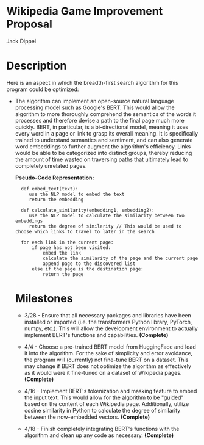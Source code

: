 # Wikipedia Game Improvement Proposal
Jack Dippel

# Description
Here is an aspect in which the breadth-first search algorithm for this program could be optimized:

* The algorithm can implement an open-source natural language processing model such as Google's BERT. This would allow the algorithm to more thoroughly comprehend the semantics of the words it processes and therefore devise a path to the final page much more quickly. BERT, in particular, is a bi-directional model, meaning it uses every word in a page or link to grasp its overall meaning. It is specifically trained to understand semantics and sentiment, and can also generate word embeddings to further augment the algorithm's efficiency. Links would be able to be categorized into distinct groups, thereby reducing the amount of time wasted on traversing paths that ultimately lead to completely unrelated pages.
  
  __Pseudo-Code Representation:__


        def embed_text(text):
           use the NLP model to embed the text
           return the embedding

        def calculate_similarity(embedding1, embedding2):
           use the NLP model to calculate the similarity between two embeddings
           return the degree of similarity // This would be used to choose which links to travel to later in the search

        for each link in the current page:
            if page has not been visited:
                embed the link
                calculate the similarity of the page and the current page
                append page to the discovered list
            else if the page is the destination page:
                return the page

  # Milestones
  * 3/28 - Ensure that all necessary packages and libraries have been installed or imported (i.e. the transformers Python library, PyTorch, numpy, etc.). This will allow the development environment to actually implement BERT's functions and capabilities. **(Complete)**

  * 4/4 - Choose a pre-trained BERT model from HuggingFace and load it into the algorithm. For the sake of simplicity and error avoidance, the program will (currently) not fine-tune BERT on a dataset. This may change if BERT does not optimize the algorithm as effectively as it would were it fine-tuned on a dataset of Wikipedia pages. **(Complete)**
    
  * 4/16 - Implement BERT's tokenization and masking feature to embed the input text. This would allow for the algorithm to be "guided" based on the content of each Wikipedia page. Additionally, utilize cosine similarity in Python to calculate the degree of similarity between the now-embedded vectors. **(Complete)**
    
  * 4/18 - Finish completely integrating BERT's functions with the algorithm and clean up any code as necessary. **(Complete)**
  

       

        
  

   
       
  
